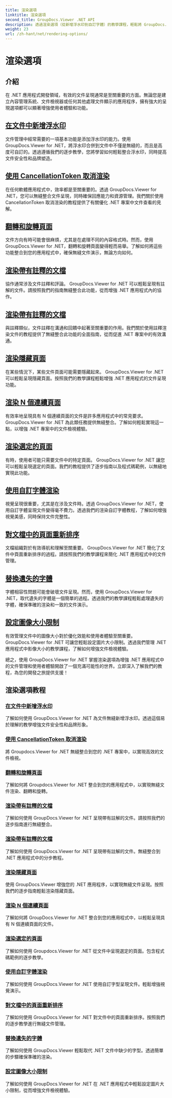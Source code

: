 ```yaml
---
title: 渲染選項
linktitle: 渲染選項
second_title: GroupDocs.Viewer .NET API
description: 透過渲染選項（從新增浮水印到自訂字體）的教學課程，輕鬆將 GroupDocs.Viewer for .NET 整合到您的應用程式中。
weight: 23
url: /zh-hant/net/rendering-options/
---
```


# 渲染選項


## 介紹

在 .NET 應用程式開發領域，有效的文件呈現通常是至關重要的方面。無論您是建立內容管理系統、文件檢視器或任何其他處理文件顯示的應用程序，擁有強大的呈現選項都可以顯著增強使用者體驗和功能。

## [在文件中新增浮水印](./add-watermark/)

文件管理中經常需要的一項基本功能是添加浮水印的能力。使用 GroupDocs.Viewer for .NET，將浮水印合併到文件中不僅是無縫的，而且是高度可自訂的。透過遵循我們的逐步教學，您將學習如何輕鬆整合浮水印，同時提高文件安全性和品牌塑造。

## [使用 CancellationToken 取消渲染](./cancel-render-cancellation-token/)

在任何軟體應用程式中，效率都是至關重要的。透過 GroupDocs.Viewer for .NET，您可以無縫整合文件呈現，同時確保回應能力和資源管理。我們關於使用 CancellationToken 取消渲染的教程提供了有關優化 .NET 專案中文件查看的見解。

## [翻轉和旋轉頁面](./flip-rotate-pages/)

文件方向有時可能會很麻煩，尤其是在處理不同的內容格式時。然而，使用 GroupDocs.Viewer for .NET，翻轉和旋轉頁面變得輕而易舉。了解如何將這些功能整合到您的應用程式中，確保無縫文件演示，無論方向如何。

## [渲染帶有註釋的文檔](./render-document-comments/)

協作通常涉及文件註釋和評論。 GroupDocs.Viewer for .NET 可以輕鬆呈現有註解的文件。請按照我們的指南無縫整合此功能，從而增強 .NET 應用程式內的協作。

## [渲染帶有註釋的文檔](./render-document-notes/)

與註釋類似，文件註釋在溝通和回饋中起著至關重要的作用。我們關於使用註釋渲染文件的教程提供了無縫整合此功能的全面指南，從而促進 .NET 專案中的有效溝通。

## [渲染隱藏頁面](./render-hidden-pages/)

在某些情況下，某些文件頁面可能需要隱藏起來。 GroupDocs.Viewer for .NET 可以輕鬆呈現隱藏頁面。按照我們的教學課程輕鬆增強 .NET 應用程式的文件呈現功能。

## [渲染 N 個連續頁面](./render-n-consecutive-pages/)

有效率地呈現具有 N 個連續頁面的文件是許多應用程式中的常見要求。 GroupDocs.Viewer for .NET 為此類任務提供無縫整合。了解如何輕鬆實現這一點，以增強 .NET 專案中的文件檢視體驗。

## [渲染選定的頁面](./render-selected-pages/)

有時，使用者可能只需要文件中的特定頁面。 GroupDocs.Viewer for .NET 讓您可以輕鬆呈現選定的頁面。我們的教程提供了逐步指南以及程式碼範例，以無縫地實現此功能。

## [使用自訂字體渲染](./render-custom-fonts/)

視覺呈現很重要，尤其是在涉及文件時。透過 GroupDocs.Viewer for .NET，使用自訂字體呈現文件變得毫不費力。透過我們的渲染自訂字體教程，了解如何增強視覺美感，同時保持文件完整性。

## [對文檔中的頁面重新排序](./reorder-pages/)

文檔組織對於有效導航和理解至關重要。 GroupDocs.Viewer for .NET 簡化了文件中頁面重新排序的過程。請按照我們的教學課程來簡化 .NET 應用程式中的文件管理。

## [替換遺失的字體](./replace-missing-font/)

字體相容性問題可能會破壞文件呈現。然而，使用 GroupDocs.Viewer for .NET，取代遺失的字體是一個簡單的過程。透過我們的教學課程輕鬆處理遺失的字體，確保準確的渲染和一致的文件演示。

## [設定圖像大小限制](./set-image-size-limits/)

有效管理文件中的圖像大小對於優化效能和使用者體驗至關重要。 GroupDocs.Viewer for .NET 可讓您輕鬆設定圖片大小限制。透過我們管理 .NET 應用程式中影像大小的教學課程，了解如何增強文件檢視體驗。

總之，使用 GroupDocs.Viewer for .NET 掌握渲染選項為增強 .NET 應用程式中的文件管理和使用者體驗開啟了一個充滿可能性的世界。立即深入了解我們的教程，為您的開發之旅提供支援！
## 渲染選項教程
### [在文件中新增浮水印](./add-watermark/)
了解如何使用 GroupDocs.Viewer for .NET 為文件無縫新增浮水印。透過這個易於理解的教學增強文件安全性和品牌形象。
### [使用 CancellationToken 取消渲染](./cancel-render-cancellation-token/)
將 Groupdocs.Viewer for .NET 無縫整合到您的 .NET 專案中，以實現高效的文件檢視。
### [翻轉和旋轉頁面](./flip-rotate-pages/)
了解如何將 Groupdocs.Viewer for .NET 整合到您的應用程式中，以實現無縫文件渲染、翻轉和旋轉。
### [渲染帶有註釋的文檔](./render-document-comments/)
了解如何使用 GroupDocs.Viewer for .NET 呈現帶有註解的文件。請按照我們的逐步指南進行無縫整合。
### [渲染帶有註釋的文檔](./render-document-notes/)
了解如何使用 GroupDocs.Viewer for .NET 呈現帶有註解的文件。無縫整合到 .NET 應用程式中的分步教程。
### [渲染隱藏頁面](./render-hidden-pages/)
使用 GroupDocs.Viewer 增強您的 .NET 應用程序，以實現無縫文件呈現。按照我們的逐步指南輕鬆渲染隱藏頁面。
### [渲染 N 個連續頁面](./render-n-consecutive-pages/)
了解如何將 GroupDocs.Viewer for .NET 整合到您的應用程式中，以輕鬆呈現具有 N 個連續頁面的文件。
### [渲染選定的頁面](./render-selected-pages/)
了解如何使用 Groupdocs.Viewer for .NET 從文件中呈現選定的頁面。包含程式碼範例的逐步教學。
### [使用自訂字體渲染](./render-custom-fonts/)
了解如何使用 GroupDocs.Viewer for .NET 使用自訂字型呈現文件。輕鬆增強視覺演示。
### [對文檔中的頁面重新排序](./reorder-pages/)
了解如何使用 GroupDocs.Viewer for .NET 對文件中的頁面重新排序。按照我們的逐步教學進行無縫文件管理。
### [替換遺失的字體](./replace-missing-font/)
了解如何使用 GroupDocs.Viewer 輕鬆取代 .NET 文件中缺少的字型。透過簡單的步驟確保準確的渲染。
### [設定圖像大小限制](./set-image-size-limits/)
了解如何使用 GroupDocs.Viewer for .NET 在 .NET 應用程式中輕鬆設定圖片大小限制，從而增強文件檢視體驗。